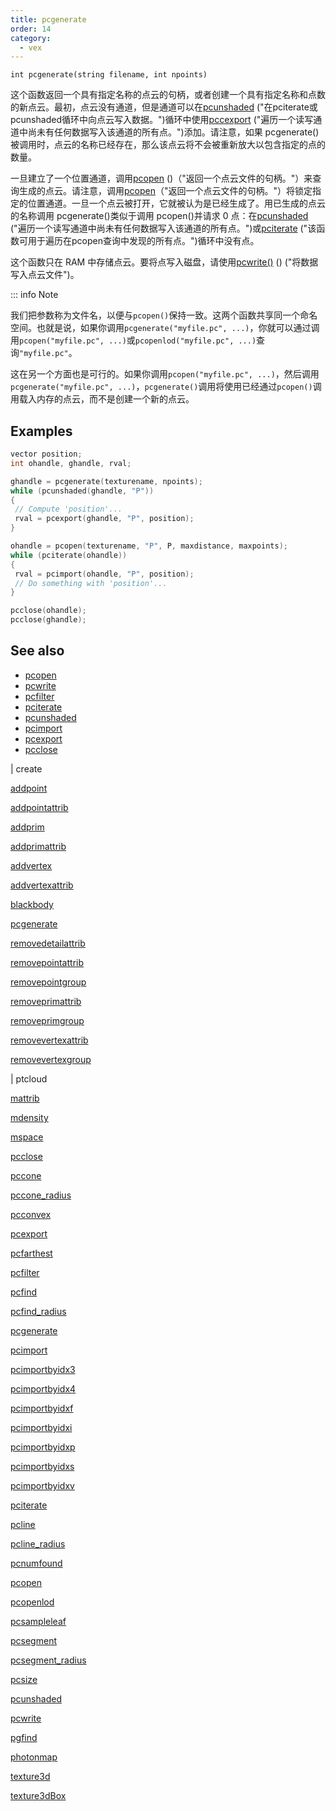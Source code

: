 ```yaml
---
title: pcgenerate
order: 14
category:
  - vex
---
```


`int pcgenerate(string filename, int npoints)`

这个函数返回一个具有指定名称的点云的句柄，或者创建一个具有指定名称和点数的新点云。最初，点云没有通道，但是通道可以在[pcunshaded](pcunshaded.html) ("在pciterate或pcunshaded循环中向点云写入数据。")循环中使用[pccexport](pcunshaded.html) ("遍历一个读写通道中尚未有任何数据写入该通道的所有点。")添加。请注意，如果 pcgenerate()被调用时，点云的名称已经存在，那么该点云将不会被重新放大以包含指定的点的数量。

一旦建立了一个位置通道，调用[pcopen](pcopen.html) ()（"返回一个点云文件的句柄。"）来查询生成的点云。请注意，调用[pcopen](pcopen.html)（"返回一个点云文件的句柄。"）将锁定指定的位置通道。一旦一个点云被打开，它就被认为是已经生成了。用已生成的点云的名称调用 pcgenerate()类似于调用 pcopen()并请求 0 点：在[pcunshaded](pcunshaded.html) ("遍历一个读写通道中尚未有任何数据写入该通道的所有点。")或[pciterate](pciterate.html) ("该函数可用于遍历在pcopen查询中发现的所有点。")循环中没有点。

这个函数只在 RAM 中存储点云。要将点写入磁盘，请使用[pcwrite()](pcwrite.html) () ("将数据写入点云文件")。

::: info Note

我们把参数称为文件名，以便与`pcopen()`保持一致。这两个函数共享同一个命名空间。也就是说，如果你调用`pcgenerate("myfile.pc", ...)`，你就可以通过调用`pcopen("myfile.pc", ...)`或`pcopenlod("myfile.pc", ...)`查询`"myfile.pc"`。

这在另一个方面也是可行的。如果你调用`pcopen("myfile.pc", ...)`，然后调用`pcgenerate("myfile.pc", ...)`，`pcgenerate()`调用将使用已经通过`pcopen()`调用载入内存的点云，而不是创建一个新的点云。

## Examples



```c
vector position;
int ohandle, ghandle, rval;

ghandle = pcgenerate(texturename, npoints);
while (pcunshaded(ghandle, "P"))
{
 // Compute 'position'...
 rval = pcexport(ghandle, "P", position);
}

ohandle = pcopen(texturename, "P", P, maxdistance, maxpoints);
while (pciterate(ohandle))
{
 rval = pcimport(ohandle, "P", position);
 // Do something with 'position'...
}

pcclose(ohandle);
pcclose(ghandle);

```

## See also

- [pcopen](pcopen.html)
- [pcwrite](pcwrite.html)
- [pcfilter](pcfilter.html)
- [pciterate](pciterate.html)
- [pcunshaded](pcunshaded.html)
- [pcimport](pcimport.html)
- [pcexport](pcexport.html)
- [pcclose](pcclose.html)

|
create

[addpoint](addpoint.html)

[addpointattrib](addpointattrib.html)

[addprim](addprim.html)

[addprimattrib](addprimattrib.html)

[addvertex](addvertex.html)

[addvertexattrib](addvertexattrib.html)

[blackbody](blackbody.html)

[pcgenerate](pcgenerate.html)

[removedetailattrib](removedetailattrib.html)

[removepointattrib](removepointattrib.html)

[removepointgroup](removepointgroup.html)

[removeprimattrib](removeprimattrib.html)

[removeprimgroup](removeprimgroup.html)

[removevertexattrib](removevertexattrib.html)

[removevertexgroup](removevertexgroup.html)

|
ptcloud

[mattrib](mattrib.html)

[mdensity](mdensity.html)

[mspace](mspace.html)

[pcclose](pcclose.html)

[pccone](pccone.html)

[pccone_radius](pccone_radius.html)

[pcconvex](pcconvex.html)

[pcexport](pcexport.html)

[pcfarthest](pcfarthest.html)

[pcfilter](pcfilter.html)

[pcfind](pcfind.html)

[pcfind_radius](pcfind_radius.html)

[pcgenerate](pcgenerate.html)

[pcimport](pcimport.html)

[pcimportbyidx3](pcimportbyidx3.html)

[pcimportbyidx4](pcimportbyidx4.html)

[pcimportbyidxf](pcimportbyidxf.html)

[pcimportbyidxi](pcimportbyidxi.html)

[pcimportbyidxp](pcimportbyidxp.html)

[pcimportbyidxs](pcimportbyidxs.html)

[pcimportbyidxv](pcimportbyidxv.html)

[pciterate](pciterate.html)

[pcline](pcline.html)

[pcline_radius](pcline_radius.html)

[pcnumfound](pcnumfound.html)

[pcopen](pcopen.html)

[pcopenlod](pcopenlod.html)

[pcsampleleaf](pcsampleleaf.html)

[pcsegment](pcsegment.html)

[pcsegment_radius](pcsegment_radius.html)

[pcsize](pcsize.html)

[pcunshaded](pcunshaded.html)

[pcwrite](pcwrite.html)

[pgfind](pgfind.html)

[photonmap](photonmap.html)

[texture3d](texture3d.html)

[texture3dBox](texture3dBox.html)
